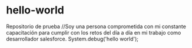 # hello-world
Repositorio de prueba
//Soy una persona comprometida con mi constante capacitación para cumplir con los retos del día a día en mi trabajo como desarrollador salesforce.
System.debug('hello world');

